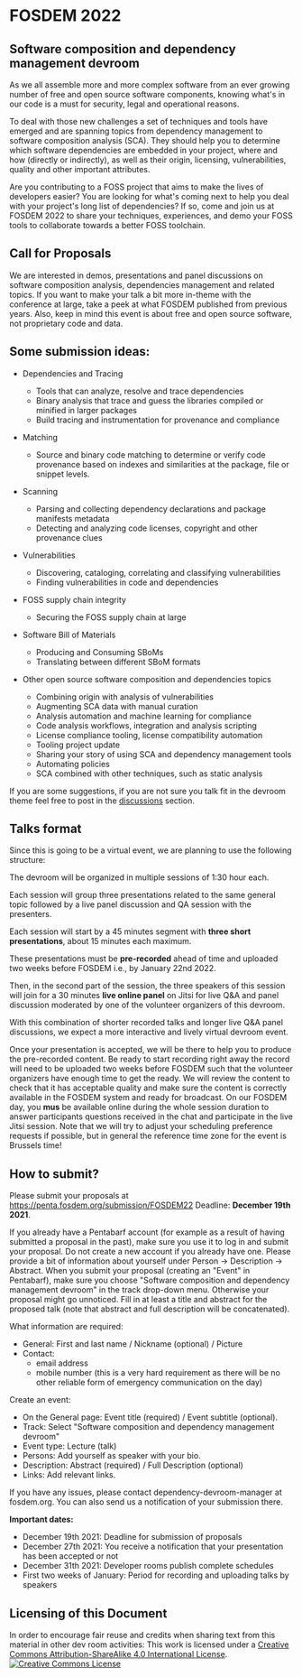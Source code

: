 # FOSDEM 2022

## Software composition and dependency management devroom

As we all assemble more and more complex software from an ever growing number of free and open source software components, knowing what's in our code is a must for security, legal and operational reasons.

To deal with those new challenges a set of techniques and tools have emerged and are spanning topics from dependency management to software composition analysis (SCA). They should help you to determine which software dependencies are embedded in your project, where and how (directly or indirectly), as well as their origin, licensing, vulnerabilities, quality and other important attributes.

Are you contributing to a FOSS project that aims to make the lives of developers easier? You are looking for what's coming next to help you deal with your project's long list of dependencies? If so, come and join us at FOSDEM 2022 to share your techniques, experiences, and demo your FOSS tools to collaborate towards a better FOSS toolchain.

## Call for Proposals

We are interested in demos, presentations and panel discussions on software composition analysis, dependencies management and related topics.
If you want to make your talk a bit more in-theme with the conference at large, take a peek at what FOSDEM published from previous years. Also, keep in mind this event is about free and open source software, not proprietary code and data.

## Some submission ideas:

- Dependencies and Tracing
  - Tools that can analyze, resolve and trace dependencies
  - Binary analysis that trace and guess the libraries compiled or minified in larger packages
  - Build tracing and instrumentation for provenance and compliance

- Matching
  - Source and binary code matching to determine or verify code provenance based on indexes and similarities at the package, file or snippet levels.

- Scanning
  - Parsing and collecting dependency declarations and package manifests metadata
  - Detecting and analyzing code licenses, copyright and other provenance clues

- Vulnerabilities
  - Discovering, cataloging, correlating and classifying vulnerabilities
  - Finding vulnerabilities in code and dependencies

- FOSS supply chain integrity
  - Securing the FOSS supply chain at large

- Software Bill of Materials
  - Producing and Consuming SBoMs
  - Translating between different SBoM formats

- Other open source software composition and dependencies topics
  - Combining origin with analysis of vulnerabilities
  - Augmenting SCA data with manual curation
  - Analysis automation and machine learning for compliance
  - Code analysis workflows, integration and analysis scripting
  - License compliance tooling, license compatibility automation
  - Tooling project update
  - Sharing your story of using SCA and dependency management tools
  - Automating policies
  - SCA combined with other techniques, such as static analysis

If you are some suggestions, if you are not sure you talk fit in the devroom theme feel free to post in the [discussions](https://github.com/software-composition-analysis/fosdem-2022-devroom/discussions) section.

## Talks format

Since this is going to be a virtual event, we are planning to use the following structure:

The devroom will be organized in multiple sessions of 1:30 hour each. 

Each session will group three presentations related to the same general topic followed by a live panel discussion and QA session with the presenters. 

Each session will start by a 45 minutes segment with **three short presentations**, about 15 minutes each maximum. 

These presentations must be **pre-recorded** ahead of time and uploaded two weeks before FOSDEM i.e., by January 22nd 2022.

Then, in the second part of the session, the three speakers of this session will join for a 30 minutes **live online panel** on Jitsi for live Q&A and panel discussion moderated by one of the volunteer organizers of this devroom.

With this combination of shorter recorded talks and longer live Q&A panel discussions, we expect a more interactive and lively virtual devroom event.

Once your presentation is accepted, we will be there to help you to produce the pre-recorded content.  Be ready to start recording right away the record will need to be uploaded two weeks before FOSDEM such that the volunteer organizers have enough time to get the ready. We will review the content to check that it has acceptable quality and make sure the content is correctly available in the FOSDEM system and ready for broadcast. On our FOSDEM day, you **mus** be available online during the whole session duration to answer participants questions received in the chat and participate in the live Jitsi session. Note that we will try to adjust your scheduling preference requests if possible, but in general the reference time zone for the event is Brussels time! 
    
## How to submit?

Please submit your proposals at https://penta.fosdem.org/submission/FOSDEM22 Deadline: **December 19th 2021**.

If you already have a Pentabarf account (for example as a result of having submitted a proposal in the past), make sure you use it to log in and submit your proposal. Do not create a new account if you already have one. Please provide a bit of information about yourself under Person -> Description -> Abstract. When you submit your proposal (creating an "Event" in Pentabarf), make sure you choose "Software composition and dependency management devroom" in the track drop-down menu. Otherwise your proposal might go unnoticed. Fill in at least a title and abstract for the proposed talk (note that abstract and full description will be concatenated).

What information are required: 
- General: First and last name / Nickname (optional) / Picture
- Contact:
  - email address
  - mobile number (this is a very hard requirement as there will be no other reliable form of emergency communication on the day)

Create an event:
- On the General page: Event title (required) / Event subtitle (optional).
- Track: Select "Software composition and dependency management devroom"
- Event type: Lecture (talk)
- Persons: Add yourself as speaker with your bio.
- Description: Abstract (required) / Full Description (optional)
- Links: Add relevant links.

If you have any issues, please contact dependency-devroom-manager at fosdem.org. You can also send us a notification of your submission there.

**Important dates:**
- December 19th 2021: Deadline for submission of proposals
- December 27th 2021: You receive a notification that your presentation has been accepted or not
- December 31th 2021: Developer rooms publish complete schedules
- First two weeks of January: Period for recording and uploading talks by speakers

## Licensing of this Document

In order to encourage fair reuse and credits when sharing text from this material in other dev room activities: This work is licensed under a <a rel="license" href="http://creativecommons.org/licenses/by-sa/4.0/">Creative Commons Attribution-ShareAlike 4.0 International License</a>.<br /><a rel="license" href="http://creativecommons.org/licenses/by-sa/4.0/"><img alt="Creative Commons License" style="border-width:0" src="https://i.creativecommons.org/l/by-sa/4.0/88x31.png" /></a><br />
